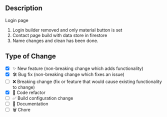 <!--
  Thanks for contributing!

  Provide a description of your changes below and a general summary in the title

  Please look at the following checklist to ensure that your PR can be accepted quickly:
-->

## Description

Login page
1. Login builder removed and only material button is set
2. Contact page build with data store in firestore
3. Name changes and clean has been done.

## Type of Change

<!--- Put an `x` in all the boxes that apply: -->

- [x] ✨ New feature (non-breaking change which adds functionality)
- [x] 🛠️ Bug fix (non-breaking change which fixes an issue)
- [ ] ❌ Breaking change (fix or feature that would cause existing functionality to change)
- [x] 🧹 Code refactor
- [ ] ✅ Build configuration change
- [ ] 📝 Documentation
- [ ] 🗑️ Chore
